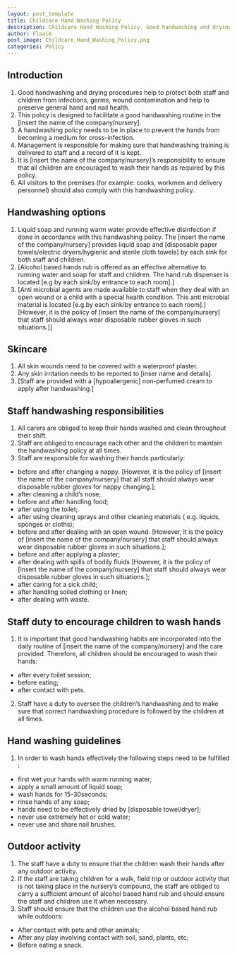 ```yaml
---
layout: post_template
title: Childcare Hand Washing Policy
description: Childcare Hand Washing Policy. Good handwashing and drying procedures help to protect both staff and children from infections, germs, wound contamination and help to preserve general hand and nail health.
author: Flaaim
post_image: Childcare_Hand_Washing_Policy.png
categories: Policy
---
```



 
 
## Introduction 
1. Good handwashing and drying procedures help to protect both staff and children from infections, germs, wound contamination and help to preserve general hand and nail health. 
2. This policy is designed to facilitate a good handwashing routine in the [insert the name of the company/nursery]. 
3. A handwashing policy needs to be in place to prevent the hands from becoming a medium for cross-infection. 
4. Management is responsible for making sure that handwashing training is delivered to staff and a record of it is kept. 
5. It is [insert the name of the company/nursery]’s responsibility to ensure that all children are encouraged to wash their hands as required by this policy. 
6. All visitors to the premises (for example: cooks, workmen and delivery personnel) should also comply with this handwashing policy. 


 
## Handwashing options 

1. Liquid soap and running warm water provide effective disinfection if done in accordance with this handwashing policy. The [insert the name of the company/nursery] provides liquid soap and [disposable paper towels/electric dryers/hygienic and sterile cloth towels] by each sink for both staff and children. 
2. [Alcohol based hands rub is offered as an effective alternative to running water and soap for staff and children. The hand rub dispenser is located [e.g.by each sink/by entrance to each room].] 
3. [Anti microbial agents are made available to staff when they deal with an open wound or a child with a special health condition. This anti microbial material is located [e.g.by each sink/by entrance to each room].] [However, it is the policy of [insert the name of the company/nursery] that staff should always wear disposable rubber gloves in such situations.]] 

## Skincare 

1. All skin wounds need to be covered with a waterproof plaster. 
2. Any skin irritation needs to be reported to [inser name and details]. 
3. [Staff are provided with a [hypoallergenic] non-perfumed cream to apply after handwashing.] 

## Staff handwashing responsibilities 

1. All carers are obliged to keep their hands washed and clean throughout their shift. 
2. Staff are obliged to encourage each other and the children to maintain the handwashing policy at all times. 
3. Staff are responsible for washing their hands particularly: 
- before and after changing a nappy. [However, it is the policy of [insert the name of the company/nursery] that all staff should always wear disposable rubber gloves for nappy changing.]; 
- after cleaning a child’s nose; 
- before and after handling food; 
- after using the toilet; 
- after using cleaning sprays and other cleaning materials ( e.g. liquids, sponges or cloths); 
- before and after dealing with an open wound. [However, it is the policy of [insert the name of the company/nursery] that staff should always wear disposable rubber gloves in such situations.]; 
- before and after applying a plaster; 
- after dealing with spills of bodily fluids [However, it is the policy of [insert the name of the company/nursery] that staff should always wear disposable rubber gloves in such situations.]; 
- after caring for a sick child; 
- after handling soiled clothing or linen; 
- after dealing with waste. 


## Staff duty to encourage children to wash hands
 
1. It is important that good handwashing habits are incorporated into the daily routine of [insert the name of the company/nursery] and the care provided. Therefore, all children should be encouraged to wash their hands: 
- after every toilet session; 
- before eating; 
- after contact with pets. 
2. Staff have a duty to oversee the children’s handwashing and to make sure that correct handwashing procedure is followed by the children at all times. 

## Hand washing guidelines 

1. In order to wash hands effectively the following steps need to be fulfilled : 
- first wet your hands with warm running water; 
- apply a small amount of liquid soap; 
- wash hands for 15-30seconds; 
- rinse hands of any soap; 
- hands need to be effectively dried by [disposable towel/dryer]; 
- never use extremely hot or cold water; 
- never use and share nail brushes. 


## Outdoor activity 

1. The staff have a duty to ensure that the children wash their hands after any outdoor activity. 
2. If the staff are taking children for a walk, field trip or outdoor activity that is not taking place in the nursery’s compound, the staff are obliged to carry a sufficient amount of alcohol based hand rub and should ensure the staff and children use it when necessary. 
3. Staff should ensure that the children use the alcohol based hand rub while outdoors:
  - After contact with pets and other animals;
  - After any play involving contact with soil, sand, plants, etc; 
  - Before eating a snack. 








